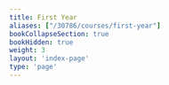 ```yaml
---
title: First Year
aliases: ["/30786/courses/first-year"]
bookCollapseSection: true
bookHidden: true
weight: 3
layout: 'index-page'
type: 'page'
---
```

